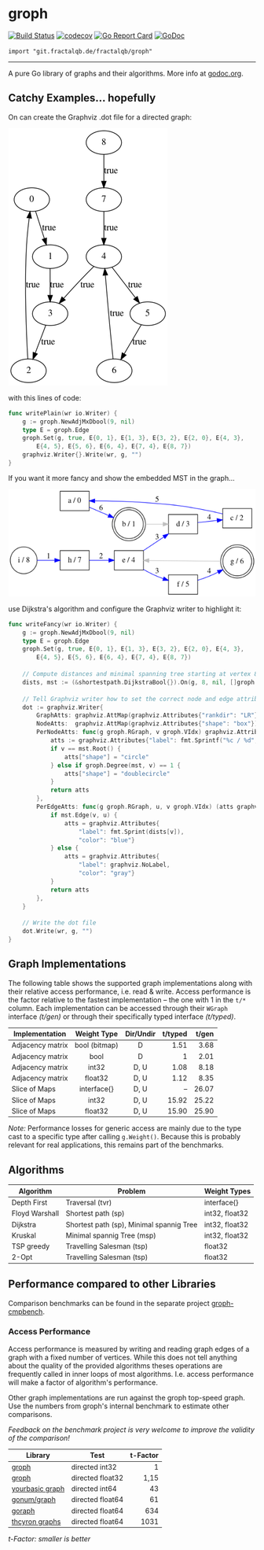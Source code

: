# groph

[![Build Status](https://travis-ci.org/fractalqb/groph.svg)](https://travis-ci.org/fractalqb/groph)
[![codecov](https://codecov.io/gh/fractalqb/groph/branch/master/graph/badge.svg)](https://codecov.io/gh/fractalqb/groph)
[![Go Report Card](https://goreportcard.com/badge/git.fractalqb.de/fractalqb/groph)](https://goreportcard.com/report/git.fractalqb.de/fractalqb/groph)
[![GoDoc](https://godoc.org/git.fractalqb.de/fractalqb/groph?status.svg)](https://pkg.go.dev/git.fractalqb.de/fractalqb/groph)

`import "git.fractalqb.de/fractalqb/groph"`

---

A pure Go library of graphs and their algorithms. More info at [godoc.org](https://godoc.org/git.fractalqb.de/fractalqb/groph).

## Catchy Examples… hopefully
On can create the Graphviz .dot file for a directed graph:

![Simple graph](./examples/4readme/plain.png)

with this lines of code:

```go
func writePlain(wr io.Writer) {
	g := groph.NewAdjMxDbool(9, nil)
	type E = groph.Edge
	groph.Set(g, true, E{0, 1}, E{1, 3}, E{3, 2}, E{2, 0}, E{4, 3},
		E{4, 5}, E{5, 6}, E{6, 4}, E{7, 4}, E{8, 7})
	graphviz.Writer{}.Write(wr, g, "")
}
```

If you want it more fancy and show the embedded MST in the graph…

![Fancy graph](./examples/4readme/fancy.png)

use Dijkstra's algorithm and configure the Graphviz writer to highlight it:

```go
func writeFancy(wr io.Writer) {
	g := groph.NewAdjMxDbool(9, nil)
	type E = groph.Edge
	groph.Set(g, true, E{0, 1}, E{1, 3}, E{3, 2}, E{2, 0}, E{4, 3},
		E{4, 5}, E{5, 6}, E{6, 4}, E{7, 4}, E{8, 7})

	// Compute distances and minimal spanning tree starting at vertex 8
	dists, mst := (&shortestpath.DijkstraBool{}).On(g, 8, nil, []groph.VIdx{})

	// Tell Graphviz writer how to set the correct node and edge attributes
	dot := graphviz.Writer{
		GraphAtts: graphviz.AttMap(graphviz.Attributes{"rankdir": "LR"}),
		NodeAtts:  graphviz.AttMap(graphviz.Attributes{"shape": "box"}),
		PerNodeAtts: func(g groph.RGraph, v groph.VIdx) graphviz.Attributes {
			atts := graphviz.Attributes{"label": fmt.Sprintf("%c / %d", 'a'+v, v)}
			if v == mst.Root() {
				atts["shape"] = "circle"
			} else if groph.Degree(mst, v) == 1 {
				atts["shape"] = "doublecircle"
			}
			return atts
		},
		PerEdgeAtts: func(g groph.RGraph, u, v groph.VIdx) (atts graphviz.Attributes) {
			if mst.Edge(v, u) {
				atts = graphviz.Attributes{
					"label": fmt.Sprint(dists[v]),
					"color": "blue"}
			} else {
				atts = graphviz.Attributes{
					"label": graphviz.NoLabel,
					"color": "gray"}
			}
			return atts
		},
	}

	// Write the dot file
	dot.Write(wr, g, "")
}
```

## Graph Implementations
The following table shows the supported graph implementations along
with their relative access performance, i.e. read & write. Access
performance is the factor relative to the fastest implementation –
the one with 1 in the `t/*` column.
Each implementation can be accessed through their `WGraph` interface
_(t/gen)_ or through their specifically typed interface _(t/typed)_.

| Implementation   | Weight Type       | Dir/Undir | t/typed | t/gen |
|------------------|:-----------------:|:---------:|--------:|------:|
| Adjacency matrix | bool (bitmap)     | D         | 1.51    | 3.68  |
| Adjacency matrix | bool              | D         | 1       | 2.01  |
| Adjacency matrix | int32             | D, U      | 1.08    | 8.18  |
| Adjacency matrix | float32           | D, U      | 1.12    | 8.35  |
| Slice of Maps    | interface\{\}     | D, U      | –       | 26.07 |
| Slice of Maps    | int32             | D, U      | 15.92   | 25.22 |
| Slice of Maps    | float32           | D, U      | 15.90   | 25.90 |

_Note:_ Performance losses for generic access are mainly due to the type cast to a
specific type after calling `g.Weight()`. Because this is probably relevant for real
applications, this remains part of the benchmarks.

## Algorithms

| Algorithm | Problem | Weight Types |
|-----------|---------|--------------|
| Depth First | Traversal (tvr) | interface\{\} |
| Floyd Warshall | Shortest path (sp) | int32, float32 |
| Dijkstra | Shortest path (sp), Minimal spannig Tree | int32, float32 |
| Kruskal | Minimal spannig Tree (msp) | int32, float32 |
| TSP greedy | Travelling Salesman (tsp) | float32 |
| 2-Opt | Travelling Salesman (tsp) | float32 |

## Performance compared to other Libraries

Comparison benchmarks can be found in the separate project [groph-cmpbench](https://codeberg.org/fractalqb/groph-cmpbench).

### Access Performance

Access performance is measured by writing and reading graph edges of a graph with a fixed number of vertices. While this does not tell anything about the quality of the provided algorithms theses operations are frequently called in inner loops of most algorithms. I.e. access performance will make a factor of algorithm's performance.

Other graph implementations are run against the groph top-speed graph. Use the numbers from groph's internal benchmark to estimate other comparisons.

_Feedback on the benchmark project is very welcome to improve the validity of the comparison!_

| Library | Test | t-Factor |
|---------|------|-------:|
| [groph](https://github.com/fractalqb/groph) | directed int32 | 1 |
| [groph](https://github.com/fractalqb/groph) | directed float32 | 1,15 |
| [yourbasic graph](https://github.com/yourbasic/graph) | directed int64 | 43 |
| [gonum/graph](https://github.com/gonum/gonum) | directed float64 | 61 |
| [goraph](https://github.com/gyuho/goraph) | directed float64 | 634 |
| [thcyron graphs](https://github.com/thcyron/graphs) | directed float64 | 1031 |

_t-Factor: smaller is better_
